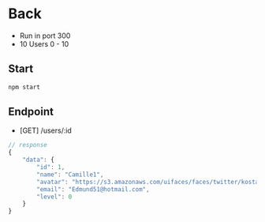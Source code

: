 # Back

- Run in port 300
- 10 Users 0 - 10

## Start

```bash
npm start
```

## Endpoint

- [GET] /users/:id

```javascript
// response
{
    "data": {
        "id": 1,
        "name": "Camille1",
        "avatar": "https://s3.amazonaws.com/uifaces/faces/twitter/kostaspt/128.jpg",
        "email": "Edmund51@hotmail.com",
        "level": 0
    }
}
```
